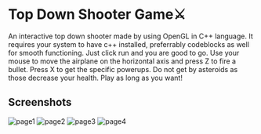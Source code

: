 # Top Down Shooter Game⚔



An interactive top down shooter made by using OpenGL in C++ language. It requires your system to have c++ installed, preferrably codeblocks as well for smooth functioning. 
Just click run and you are good to go.
Use your mouse to move the airplane on the horizontal axis and press Z to fire a bullet.
Press X to get the specific powerups.
Do not get by asteroids as those decrease your health.
Play as long as you want!

## Screenshots
![page1](https://user-images.githubusercontent.com/56498084/100471145-acdeac00-30ff-11eb-977b-8c01f9186210.JPG)
![page2](https://user-images.githubusercontent.com/56498084/100471212-d0a1f200-30ff-11eb-8be5-0e3bbcc703c8.JPG)
![page3](https://user-images.githubusercontent.com/56498084/100471226-def00e00-30ff-11eb-9efa-20ca1b0efd21.JPG)
![page4](https://user-images.githubusercontent.com/56498084/100471242-e8797600-30ff-11eb-96f6-11cf6d31757d.JPG)

